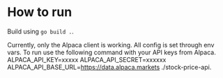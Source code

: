# How to run
Build using `go build .`.

Currently, only the Alpaca client is working. All config is set through env vars. To run use the following command with your API keys from Alpaca. ALPACA_API_KEY=xxxxx ALPACA_API_SECRET=xxxxxx ALPACA_API_BASE_URL=https://data.alpaca.markets ./stock-price-api.
